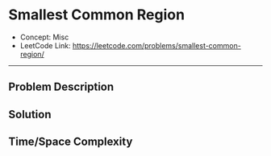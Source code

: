 # Smallest Common Region

- Concept: Misc
- LeetCode Link: https://leetcode.com/problems/smallest-common-region/

---

## Problem Description

## Solution

## Time/Space Complexity

